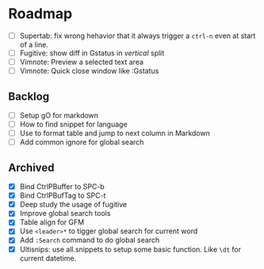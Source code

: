 <!-- vim: set foldlevel=2: -->
# Roadmap

- [ ] Supertab: fix wrong hehavior that it always trigger a `ctrl-n` even at start of a line.
- [ ] Fugitive: show diff in Gstatus in *vertical* split
- [ ] Vimnote: Preview a selected text area
- [ ] Vimnote: Quick close window like :Gstatus

## Backlog

- [ ] Setup gO for markdown
- [ ] How to find snippet for language
- [ ] Use <Tab> to format table and jump to next column in Markdown
- [ ] Add common ignore for global search

## Archived

- [x] Bind CtrlPBuffer to SPC-b
- [x] Bind CtrlPBufTag to SPC-t
- [x] Deep study the usage of fugitive
- [x] Improve global search tools
- [x] Table align for GFM
- [x] Use `<leader>*` to tigger global search for current word
- [x] Add `:Search` command to do global search
- [x] Ultisnips: use all.snippets to setup some basic function. Like `\dt` for current datetime.
